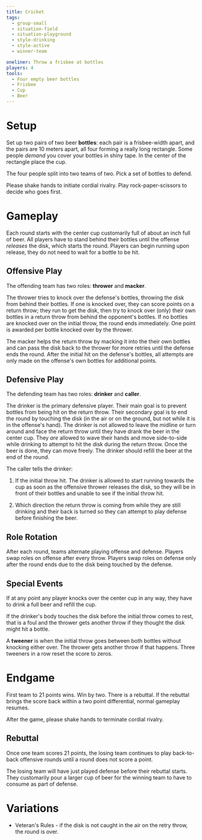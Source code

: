 ```yaml
---
title: Cricket
tags:
  - group-small
  - situation-field
  - situation-playground
  - style-drinking
  - style-active
  - winner-team

oneliner: Throw a frisbee at bottles
players: 4
tools:
  - Four empty beer bottles
  - Frisbee
  - Cup
  - Beer
---
```

# Setup

Set up two pairs of two beer **bottles**: each pair is a frisbee-width apart,
and the pairs are 10 meters apart, all four forming a really long rectangle.
Some people _demand_ you cover your bottles in shiny tape. In the center of the
rectangle place the cup.

The four people split into two teams of two. Pick a set of bottles to defend.

Please shake hands to initiate cordial rivalry. Play rock-paper-scissors to
decide who goes first.

# Gameplay

Each round starts with the center cup customarily full of about an inch full of
beer. All players have to stand behind their bottles until the offense
_releases_ the disk, which starts the round. Players can begin running upon
release, they do not need to wait for a bottle to be hit.

## Offensive Play

The offending team has two roles: **thrower** and **macker**.

The thrower tries to knock over the defense's bottles, throwing the disk from
behind their bottles. If one is knocked over, they can score points on a return
throw; they run to get the disk, then try to knock over (only) their own bottles
in a return throw from behind the opponent's bottles. If no bottles are knocked
over on the initial throw, the round ends immediately. One point is awarded per
bottle knocked over by the thrower.

The macker helps the return throw by macking it into the their own bottles and
can pass the disk back to the thrower for more retries until the defense ends
the round. After the initial hit on the defense's bottles, all attempts are only
made on the offense's own bottles for additional points.

## Defensive Play

The defending team has two roles: **drinker** and **caller**.

The drinker is the primary defensive player. Their main goal is to prevent
bottles from being hit on the return throw. Their secondary goal is to end the
round by touching the disk (in the air or on the ground, but not while it is in
the offense's hand). The drinker is not allowed to leave the midline or turn
around and face the return throw until they have drank the beer in the center
cup. They _are_ allowed to wave their hands and move side-to-side while drinking
to attempt to hit the disk during the return throw. Once the beer is done, they
can move freely. The drinker should refill the beer at the end of the round.

The caller tells the drinker:

1. If the initial throw hit. The drinker is allowed to start running towards the
   cup as soon as the offensive thrower releases the disk, so they will be in front
   of their bottles and unable to see if the initial throw hit.

2. Which direction the return throw is coming from while they are still drinking
   and their back is turned so they can attempt to play defense before finishing
   the beer.

## Role Rotation

After each round, teams alternate playing offense and defense. Players swap
roles on offense after every throw. Players swap roles on defense only after the
round ends due to the disk being touched by the defense.

## Special Events

If at any point any player knocks over the center cup in any way, they have to
drink a full beer and refill the cup.

If the drinker's body touches the disk before the initial throw comes to rest,
that is a foul and the thrower gets another throw if they thought the disk might
hit a bottle.

A **tweener** is when the initial throw goes between both bottles without
knocking either over. The thrower gets another throw if that happens. Three
tweeners in a row reset the score to zeros.

# Endgame

First team to 21 points wins. Win by two. There is a rebuttal. If the rebuttal
brings the score back within a two point differential, normal gameplay resumes.

After the game, please shake hands to terminate cordial rivalry.

## Rebuttal

Once one team scores 21 points, the losing team continues to play back-to-back
offensive rounds until a round does not score a point.

The losing team will have just played defense before their rebuttal starts. They
customarily pour a larger cup of beer for the winning team to have to consume as
part of defense.

# Variations

- Veteran's Rules - if the disk is not caught in the air on the retry throw, the
  round is over.
